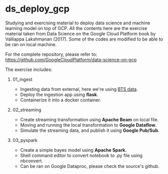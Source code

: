 # ds_deploy_gcp
Studying and exercising material to deploy data science and machine learning model on top of GCP. All the contents here are the exercise material taken from Data Science on the Google Cloud Platform book by Valliappa Lakshmanan (2017). Some of the codes are modified to be able to be ran on local machine. 

For the complete repository, please refer to: https://github.com/GoogleCloudPlatform/data-science-on-gcp

The exercise includes:
1. 01_ingest
   - Ingesting data from external, here we're using <a href="www.transtats.bts.gov">BTS data</a>.
   - Deploy the ingestion app using <b>flask</b>.
   - Containerize it into a docker container.

2. 02_streaming
   - Create streaming transformation using <b>Apache Beam</b> on local file.
   - Moving and running the local transformation to <b>Google Dataflow</b>.
   - Simulate the streaming data, and publish it using <b>Google Pub/Sub</b>.
  
3. 03_pyspark
   - Create a simple bayes model using <b>Apache Spark.</b>
   - Shell command editor to convert notebook to .py file using nbconvert.
   - Can be ran on Google Dataproc, please check the source's github.
